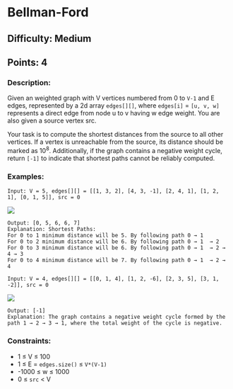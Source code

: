 # Bellman-Ford
## Difficulty: Medium
## Points: 4
### Description:
Given an weighted graph with V vertices numbered from 0 to `V-1` and E edges, represented by a 2d array `edges[][]`, where `edges[i]` = `[u, v, w]` represents a direct edge from node u to v having w edge weight. You are also given a source vertex src.

Your task is to compute the shortest distances from the source to all other vertices. If a vertex is unreachable from the source, its distance should be marked as 10<sup>8</sup>. Additionally, if the graph contains a negative weight cycle, return `[-1]` to indicate that shortest paths cannot be reliably computed.

### Examples:
```
Input: V = 5, edges[][] = [[1, 3, 2], [4, 3, -1], [2, 4, 1], [1, 2, 1], [0, 1, 5]], src = 0
```
<img src="https://media.geeksforgeeks.org/img-practice/prod/addEditProblem/893096/Web/Other/blobid0_1744455175.jpg"><br>
```
Output: [0, 5, 6, 6, 7]
Explanation: Shortest Paths:
For 0 to 1 minimum distance will be 5. By following path 0 → 1
For 0 to 2 minimum distance will be 6. By following path 0 → 1  → 2
For 0 to 3 minimum distance will be 6. By following path 0 → 1  → 2 → 4 → 3 
For 0 to 4 minimum distance will be 7. By following path 0 → 1  → 2 → 4
```
```
Input: V = 4, edges[][] = [[0, 1, 4], [1, 2, -6], [2, 3, 5], [3, 1, -2]], src = 0
```
<img src="https://media.geeksforgeeks.org/img-practice/prod/addEditProblem/893096/Web/Other/blobid1_1744455218.jpg"><br>
```
Output: [-1]
Explanation: The graph contains a negative weight cycle formed by the path 1 → 2 → 3 → 1, where the total weight of the cycle is negative.
```

### Constraints:
- 1 ≤ V ≤ 100
- 1 ≤ E = `edges.size()` ≤ `V*(V-1)`
- -1000 ≤ w ≤ 1000
- 0 ≤ `src` < V